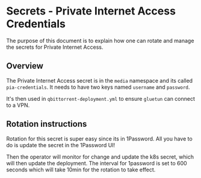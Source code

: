 # Secrets - Private Internet Access Credentials

The purpose of this document is to explain how one can rotate and manage the secrets for Private Internet Access.

## Overview

The Private Internet Access secret is in the `media` namespace and its called `pia-credentials`.  It needs to have two keys named `username` and `password`.

It's then used in `qbittorrent-deployment.yml` to ensure `gluetun` can connect to a VPN.

## Rotation instructions

Rotation for this secret is super easy since its in 1Password. All you have to do is update the secret in the 1Password UI!

Then the operator will monitor for change and update the k8s secret, which will then update the deployment.  The interval for 1password is set to 600 seconds which will take 10min for the rotation to take effect.